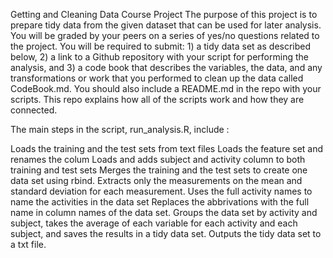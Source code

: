 Getting and Cleaning Data Course Project
The purpose of this project is to prepare tidy data from the given dataset that can be used for later analysis. You will be graded by your peers on a series of yes/no questions related to the project. You will be required to submit: 1) a tidy data set as described below, 2) a link to a Github repository with your script for performing the analysis, and 3) a code book that describes the variables, the data, and any transformations or work that you performed to clean up the data called CodeBook.md. You should also include a README.md in the repo with your scripts. This repo explains how all of the scripts work and how they are connected.

The main steps in the script, run_analysis.R, include :

Loads the training and the test sets from text files
Loads the feature set and renames the colum
Loads and adds subject and activity column to both training and test sets
Merges the training and the test sets to create one data set using rbind.
Extracts only the measurements on the mean and standard deviation for each measurement.
Uses the full activity names to name the activities in the data set
Replaces the abbrivations with the full name in column names of the data set.
Groups the data set by activity and subject, takes the average of each variable for each activity and each subject, and saves the results in a tidy data set.
Outputs the tidy data set to a txt file.
